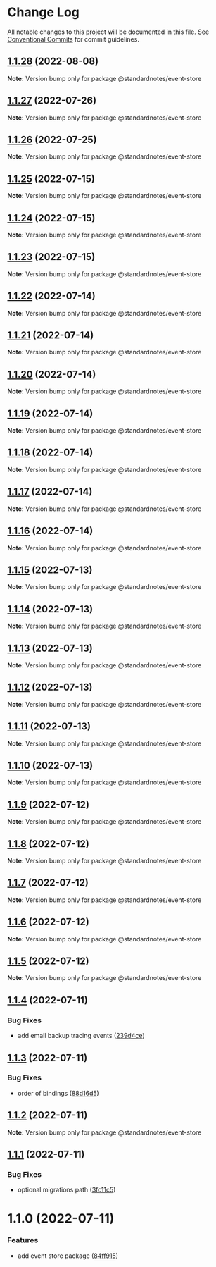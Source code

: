 # Change Log

All notable changes to this project will be documented in this file.
See [Conventional Commits](https://conventionalcommits.org) for commit guidelines.

## [1.1.28](https://github.com/standardnotes/server/compare/@standardnotes/event-store@1.1.27...@standardnotes/event-store@1.1.28) (2022-08-08)

**Note:** Version bump only for package @standardnotes/event-store

## [1.1.27](https://github.com/standardnotes/server/compare/@standardnotes/event-store@1.1.26...@standardnotes/event-store@1.1.27) (2022-07-26)

**Note:** Version bump only for package @standardnotes/event-store

## [1.1.26](https://github.com/standardnotes/server/compare/@standardnotes/event-store@1.1.25...@standardnotes/event-store@1.1.26) (2022-07-25)

**Note:** Version bump only for package @standardnotes/event-store

## [1.1.25](https://github.com/standardnotes/server/compare/@standardnotes/event-store@1.1.24...@standardnotes/event-store@1.1.25) (2022-07-15)

**Note:** Version bump only for package @standardnotes/event-store

## [1.1.24](https://github.com/standardnotes/server/compare/@standardnotes/event-store@1.1.23...@standardnotes/event-store@1.1.24) (2022-07-15)

**Note:** Version bump only for package @standardnotes/event-store

## [1.1.23](https://github.com/standardnotes/server/compare/@standardnotes/event-store@1.1.22...@standardnotes/event-store@1.1.23) (2022-07-15)

**Note:** Version bump only for package @standardnotes/event-store

## [1.1.22](https://github.com/standardnotes/server/compare/@standardnotes/event-store@1.1.21...@standardnotes/event-store@1.1.22) (2022-07-14)

**Note:** Version bump only for package @standardnotes/event-store

## [1.1.21](https://github.com/standardnotes/server/compare/@standardnotes/event-store@1.1.20...@standardnotes/event-store@1.1.21) (2022-07-14)

**Note:** Version bump only for package @standardnotes/event-store

## [1.1.20](https://github.com/standardnotes/server/compare/@standardnotes/event-store@1.1.19...@standardnotes/event-store@1.1.20) (2022-07-14)

**Note:** Version bump only for package @standardnotes/event-store

## [1.1.19](https://github.com/standardnotes/server/compare/@standardnotes/event-store@1.1.18...@standardnotes/event-store@1.1.19) (2022-07-14)

**Note:** Version bump only for package @standardnotes/event-store

## [1.1.18](https://github.com/standardnotes/server/compare/@standardnotes/event-store@1.1.17...@standardnotes/event-store@1.1.18) (2022-07-14)

**Note:** Version bump only for package @standardnotes/event-store

## [1.1.17](https://github.com/standardnotes/server/compare/@standardnotes/event-store@1.1.16...@standardnotes/event-store@1.1.17) (2022-07-14)

**Note:** Version bump only for package @standardnotes/event-store

## [1.1.16](https://github.com/standardnotes/server/compare/@standardnotes/event-store@1.1.15...@standardnotes/event-store@1.1.16) (2022-07-14)

**Note:** Version bump only for package @standardnotes/event-store

## [1.1.15](https://github.com/standardnotes/server/compare/@standardnotes/event-store@1.1.14...@standardnotes/event-store@1.1.15) (2022-07-13)

**Note:** Version bump only for package @standardnotes/event-store

## [1.1.14](https://github.com/standardnotes/server/compare/@standardnotes/event-store@1.1.13...@standardnotes/event-store@1.1.14) (2022-07-13)

**Note:** Version bump only for package @standardnotes/event-store

## [1.1.13](https://github.com/standardnotes/server/compare/@standardnotes/event-store@1.1.12...@standardnotes/event-store@1.1.13) (2022-07-13)

**Note:** Version bump only for package @standardnotes/event-store

## [1.1.12](https://github.com/standardnotes/server/compare/@standardnotes/event-store@1.1.11...@standardnotes/event-store@1.1.12) (2022-07-13)

**Note:** Version bump only for package @standardnotes/event-store

## [1.1.11](https://github.com/standardnotes/server/compare/@standardnotes/event-store@1.1.10...@standardnotes/event-store@1.1.11) (2022-07-13)

**Note:** Version bump only for package @standardnotes/event-store

## [1.1.10](https://github.com/standardnotes/server/compare/@standardnotes/event-store@1.1.9...@standardnotes/event-store@1.1.10) (2022-07-13)

**Note:** Version bump only for package @standardnotes/event-store

## [1.1.9](https://github.com/standardnotes/server/compare/@standardnotes/event-store@1.1.8...@standardnotes/event-store@1.1.9) (2022-07-12)

**Note:** Version bump only for package @standardnotes/event-store

## [1.1.8](https://github.com/standardnotes/server/compare/@standardnotes/event-store@1.1.7...@standardnotes/event-store@1.1.8) (2022-07-12)

**Note:** Version bump only for package @standardnotes/event-store

## [1.1.7](https://github.com/standardnotes/server/compare/@standardnotes/event-store@1.1.6...@standardnotes/event-store@1.1.7) (2022-07-12)

**Note:** Version bump only for package @standardnotes/event-store

## [1.1.6](https://github.com/standardnotes/server/compare/@standardnotes/event-store@1.1.5...@standardnotes/event-store@1.1.6) (2022-07-12)

**Note:** Version bump only for package @standardnotes/event-store

## [1.1.5](https://github.com/standardnotes/server/compare/@standardnotes/event-store@1.1.4...@standardnotes/event-store@1.1.5) (2022-07-12)

**Note:** Version bump only for package @standardnotes/event-store

## [1.1.4](https://github.com/standardnotes/server/compare/@standardnotes/event-store@1.1.3...@standardnotes/event-store@1.1.4) (2022-07-11)

### Bug Fixes

* add email backup tracing events ([239d4ce](https://github.com/standardnotes/server/commit/239d4ce4eca6a0c5dc0e1346829572a7240569cc))

## [1.1.3](https://github.com/standardnotes/server/compare/@standardnotes/event-store@1.1.2...@standardnotes/event-store@1.1.3) (2022-07-11)

### Bug Fixes

* order of bindings ([88d16d5](https://github.com/standardnotes/server/commit/88d16d53925761abed2cb8dc4c7aa5b4b5009357))

## [1.1.2](https://github.com/standardnotes/server/compare/@standardnotes/event-store@1.1.1...@standardnotes/event-store@1.1.2) (2022-07-11)

**Note:** Version bump only for package @standardnotes/event-store

## [1.1.1](https://github.com/standardnotes/server/compare/@standardnotes/event-store@1.1.0...@standardnotes/event-store@1.1.1) (2022-07-11)

### Bug Fixes

* optional migrations path ([3fc11c5](https://github.com/standardnotes/server/commit/3fc11c538111348723a92f838297ebd821566eb4))

# 1.1.0 (2022-07-11)

### Features

* add event store package ([84ff915](https://github.com/standardnotes/server/commit/84ff915a565e8e64410c4bf97a30d359649825c7))
